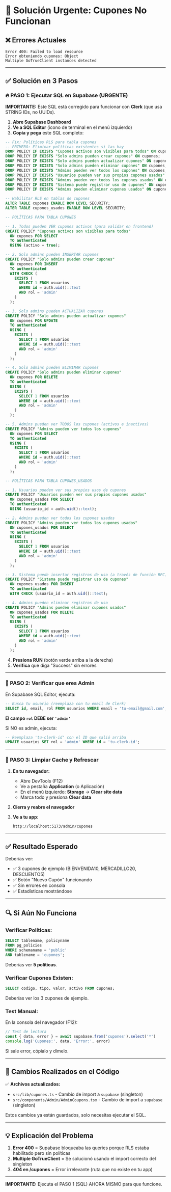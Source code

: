 # 🚨 Solución Urgente: Cupones No Funcionan

## ❌ Errores Actuales

```
Error 400: Failed to load resource
Error obteniendo cupones: Object
Multiple GoTrueClient instances detected
```

---

## ✅ Solución en 3 Pasos

### 🔥 PASO 1: Ejecutar SQL en Supabase (URGENTE)

**IMPORTANTE:** Este SQL está corregido para funcionar con **Clerk** (que usa STRING IDs, no UUIDs).

1. **Abre Supabase Dashboard**
2. **Ve a SQL Editor** (icono de terminal en el menú izquierdo)
3. **Copia y pega** este SQL completo:

```sql
-- Fix: Políticas RLS para tabla cupones
-- PRIMERO: Eliminar políticas existentes si las hay
DROP POLICY IF EXISTS "Cupones activos son visibles para todos" ON cupones;
DROP POLICY IF EXISTS "Solo admins pueden crear cupones" ON cupones;
DROP POLICY IF EXISTS "Solo admins pueden actualizar cupones" ON cupones;
DROP POLICY IF EXISTS "Solo admins pueden eliminar cupones" ON cupones;
DROP POLICY IF EXISTS "Admins pueden ver todos los cupones" ON cupones;
DROP POLICY IF EXISTS "Usuarios pueden ver sus propios cupones usados" ON cupones_usados;
DROP POLICY IF EXISTS "Admins pueden ver todos los cupones usados" ON cupones_usados;
DROP POLICY IF EXISTS "Sistema puede registrar uso de cupones" ON cupones_usados;
DROP POLICY IF EXISTS "Admins pueden eliminar cupones usados" ON cupones_usados;

-- Habilitar RLS en tablas de cupones
ALTER TABLE cupones ENABLE ROW LEVEL SECURITY;
ALTER TABLE cupones_usados ENABLE ROW LEVEL SECURITY;

-- POLÍTICAS PARA TABLA CUPONES

-- 1. Todos pueden VER cupones activos (para validar en frontend)
CREATE POLICY "Cupones activos son visibles para todos"
  ON cupones FOR SELECT
  TO authenticated
  USING (activo = true);

-- 2. Solo admins pueden INSERTAR cupones
CREATE POLICY "Solo admins pueden crear cupones"
  ON cupones FOR INSERT
  TO authenticated
  WITH CHECK (
    EXISTS (
      SELECT 1 FROM usuarios
      WHERE id = auth.uid()::text
      AND rol = 'admin'
    )
  );

-- 3. Solo admins pueden ACTUALIZAR cupones
CREATE POLICY "Solo admins pueden actualizar cupones"
  ON cupones FOR UPDATE
  TO authenticated
  USING (
    EXISTS (
      SELECT 1 FROM usuarios
      WHERE id = auth.uid()::text
      AND rol = 'admin'
    )
  );

-- 4. Solo admins pueden ELIMINAR cupones
CREATE POLICY "Solo admins pueden eliminar cupones"
  ON cupones FOR DELETE
  TO authenticated
  USING (
    EXISTS (
      SELECT 1 FROM usuarios
      WHERE id = auth.uid()::text
      AND rol = 'admin'
    )
  );

-- 5. Admins pueden ver TODOS los cupones (activos e inactivos)
CREATE POLICY "Admins pueden ver todos los cupones"
  ON cupones FOR SELECT
  TO authenticated
  USING (
    EXISTS (
      SELECT 1 FROM usuarios
      WHERE id = auth.uid()::text
      AND rol = 'admin'
    )
  );

-- POLÍTICAS PARA TABLA CUPONES_USADOS

-- 1. Usuarios pueden ver sus propios usos de cupones
CREATE POLICY "Usuarios pueden ver sus propios cupones usados"
  ON cupones_usados FOR SELECT
  TO authenticated
  USING (usuario_id = auth.uid()::text);

-- 2. Admins pueden ver todos los cupones usados
CREATE POLICY "Admins pueden ver todos los cupones usados"
  ON cupones_usados FOR SELECT
  TO authenticated
  USING (
    EXISTS (
      SELECT 1 FROM usuarios
      WHERE id = auth.uid()::text
      AND rol = 'admin'
    )
  );

-- 3. Sistema puede insertar registros de uso (a través de función RPC)
CREATE POLICY "Sistema puede registrar uso de cupones"
  ON cupones_usados FOR INSERT
  TO authenticated
  WITH CHECK (usuario_id = auth.uid()::text);

-- 4. Admins pueden eliminar registros de uso
CREATE POLICY "Admins pueden eliminar cupones usados"
  ON cupones_usados FOR DELETE
  TO authenticated
  USING (
    EXISTS (
      SELECT 1 FROM usuarios
      WHERE id = auth.uid()::text
      AND rol = 'admin'
    )
  );
```

4. **Presiona RUN** (botón verde arriba a la derecha)
5. **Verifica** que diga "Success" sin errores

---

### 🔧 PASO 2: Verificar que eres Admin

En Supabase SQL Editor, ejecuta:

```sql
-- Busca tu usuario (reemplaza con tu email de Clerk)
SELECT id, email, rol FROM usuarios WHERE email = 'tu-email@gmail.com';
```

**El campo `rol` DEBE ser `'admin'`**

Si NO es admin, ejecuta:

```sql
-- Reemplaza 'tu-clerk-id' con el ID que salió arriba
UPDATE usuarios SET rol = 'admin' WHERE id = 'tu-clerk-id';
```

---

### 🔄 PASO 3: Limpiar Cache y Refrescar

1. **En tu navegador:**
   - Abre DevTools (F12)
   - Ve a pestaña **Application** (o Aplicación)
   - En el menú izquierdo: **Storage** → **Clear site data**
   - Marca todo y presiona **Clear data**

2. **Cierra y reabre el navegador**

3. **Ve a tu app:**
   ```
   http://localhost:5173/admin/cupones
   ```

---

## ✅ Resultado Esperado

Deberías ver:

- ✅ 3 cupones de ejemplo (BIENVENIDA10, MERCADILLO20, DESCUENTO5)
- ✅ Botón "Nuevo Cupón" funcionando
- ✅ Sin errores en consola
- ✅ Estadísticas mostrándose

---

## 🔍 Si Aún No Funciona

### Verificar Políticas:

```sql
SELECT tablename, policyname 
FROM pg_policies 
WHERE schemaname = 'public' 
AND tablename = 'cupones';
```

Deberías ver **5 políticas**.

### Verificar Cupones Existen:

```sql
SELECT codigo, tipo, valor, activo FROM cupones;
```

Deberías ver los 3 cupones de ejemplo.

### Test Manual:

En la consola del navegador (F12):

```javascript
// Test de lectura
const { data, error } = await supabase.from('cupones').select('*')
console.log('Cupones:', data, 'Error:', error)
```

Si sale error, cópialo y dímelo.

---

## 📝 Cambios Realizados en el Código

✅ **Archivos actualizados:**
- `src/lib/cupones.ts` - Cambio de import a `supabase` (singleton)
- `src/components/Admin/AdminCoupons.tsx` - Cambio de import a `supabase` (singleton)

Estos cambios ya están guardados, solo necesitas ejecutar el SQL.

---

## 💡 Explicación del Problema

1. **Error 400** = Supabase bloqueaba las queries porque RLS estaba habilitado pero sin políticas
2. **Multiple GoTrueClient** = Se solucionó usando el import correcto del singleton
3. **404 en /cupones** = Error irrelevante (ruta que no existe en tu app)

---

**IMPORTANTE:** Ejecuta el PASO 1 (SQL) AHORA MISMO para que funcione.

